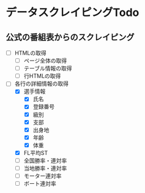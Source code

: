 # データスクレイピングTodo

## 公式の番組表からのスクレイピング

- [ ] HTMLの取得
  - [ ] ページ全体の取得
  - [ ] テーブル情報の取得
  - [ ] 行HTMLの取得

- [ ] 各行の詳細情報の取得
  - [x] 選手情報
    - [x] 氏名
    - [x] 登録番号
    - [x] 級別
    - [x] 支部
    - [x] 出身地
    - [x] 年齢
    - [x] 体重
  - [x] FL平均ST
  - [ ] 全国勝率・連対率
  - [ ] 当地勝率・連対率
  - [ ] モーター連対率
  - [ ] ボート連対率
